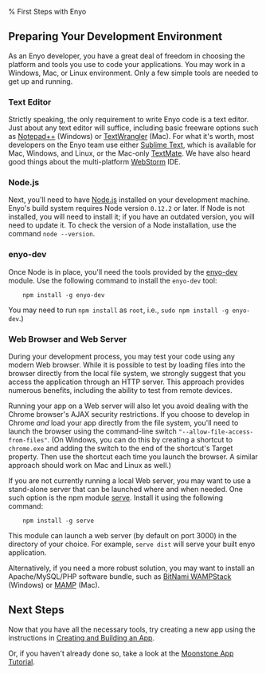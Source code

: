 % First Steps with Enyo

## Preparing Your Development Environment

As an Enyo developer, you have a great deal of freedom in choosing the platform
and tools you use to code your applications.  You may work in a Windows, Mac, or
Linux environment.  Only a few simple tools are needed to get up and running.

### Text Editor

Strictly speaking, the only requirement to write Enyo code is a text editor.
Just about any text editor will suffice, including basic freeware options such
as [Notepad++](http://notepad-plus-plus.org/) (Windows) or
[TextWrangler](http://www.barebones.com/products/textwrangler/) (Mac).  For what
it's worth, most developers on the Enyo team use either [Sublime
Text](http://www.sublimetext.com/), which is available for Mac, Windows, and
Linux, or the Mac-only [TextMate](http://macromates.com/).  We have also heard
good things about the multi-platform [WebStorm](https://www.jetbrains.com/webstorm/)
IDE.

### Node.js

Next, you'll need to have [Node.js](http://nodejs.org) installed on your
development machine.  Enyo's build system requires Node version `0.12.2` or
later.  If Node is not installed, you will need to install it; if you have an
outdated version, you will need to update it.  To check the version of a Node
installation, use the command `node --version`.

### enyo-dev

Once Node is in place, you'll need the tools provided by the
[enyo-dev](https://github.com/enyojs/enyo-dev) module.  Use the following
command to install the `enyo-dev` tool:

```
    npm install -g enyo-dev
```

You may need to run `npm install` as `root`, i.e., `sudo npm install -g enyo-dev`.)

### Web Browser and Web Server

During your development process, you may test your code using any modern Web
browser.  While it is possible to test by loading files into the browser
directly from the local file system, we strongly suggest that you access the
application through an HTTP server.  This approach provides numerous benefits,
including the ability to test from remote devices.

Running your app on a Web server will also let you avoid dealing with the Chrome
browser's AJAX security restrictions.  If you choose to develop in Chrome *and*
load your app directly from the file system, you'll need to launch the browser
using the command-line switch `"--allow-file-access-from-files"`.  (On Windows,
you can do this by creating a shortcut to `chrome.exe` and adding the switch to
the end of the shortcut's Target property.  Then use the shortcut each time you
launch the browser.  A similar approach should work on Mac and Linux as well.)

If you are not currently running a local Web server, you may want to use
a stand-alone server that can be launched where and when needed. One such option
is the npm module [serve](https://www.npmjs.com/package/serve). Install it
using the following command:

```
    npm install -g serve
```

This module can launch a web server (by default on port 3000) in the directory
of your choice. For example, `serve dist` will serve your built enyo
application.

Alternatively, if you need a more robust solution, you may want to install an
Apache/MySQL/PHP software bundle, such as [BitNami
WAMPStack](http://bitnami.org/stack/wampstack) (Windows) or
[MAMP](http://www.mamp.info/en/index.html) (Mac).

## Next Steps

Now that you have all the necessary tools, try creating a new app using the
instructions in [Creating and Building an App](creating-and-building-an-app.html).

Or, if you haven't already done so, take a look at the [Moonstone App
Tutorial](moonstone-app-tutorial.html).
